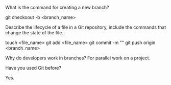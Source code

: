What is the command for creating a new branch?

git checkoout -b <branch_name>

Describe the lifecycle of a file in a Git repository, include the commands that change the state of the file.

touch <file_name> git add <file_name> git commit -m "" git push origin <branch_name>

Why do developers work in branches?
For parallel work on a project.

Have you used Git before?

Yes.

